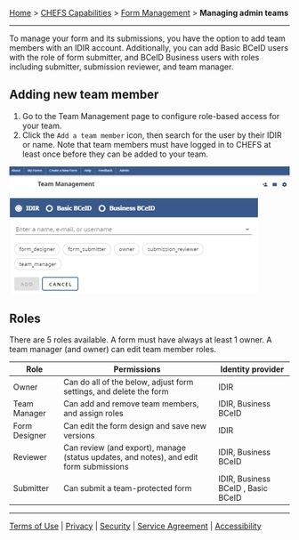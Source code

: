 [Home](index) > [CHEFS Capabilities](CHEFS-Capabilities) > [Form Management](Form-Management) > **Managing admin teams**
***

To manage your form and its submissions, you have the option to add team members with an IDIR account. Additionally, you can add Basic BCeID users with the role of form submitter, and BCeID Business users with roles including submitter, submission reviewer, and team manager.

## Adding new team member
1. Go to the Team Management page to configure role-based access for your team.
2. Click the `Add a team member` icon, then search for the user by their IDIR or name. Note that team members must have logged in to CHEFS at least once before they can be added to your team.

![image](images/mat1.png)

![image](images/mat2.png)


## Roles
There are 5 roles available. A form must have always at least 1 owner. A team manager (and owner) can edit team member roles.
        

| Role  | Permissions  | Identity provider |
| -------- | -------- | -------- |
| Owner    | Can do all of the below, adjust form settings, and delete the form   | IDIR    |
| Team Manager    | Can add and remove team members, and assign roles    | IDIR, Business BCeID    |
| Form Designer    | Can edit the form design and save new versions    | IDIR    |
| Reviewer    | Can review (and export), manage (status updates, and notes), and edit form submissions   | IDIR, Business BCeID    |
| Submitter    | Can submit a team-protected form     | IDIR, Business BCeID , Basic BCeID    |


***
[Terms of Use](Terms-of-Use) | [Privacy](Privacy) | [Security](Security) | [Service Agreement](Service-Agreement) | [Accessibility](Accessibility)
